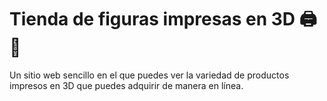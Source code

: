 # Tienda de figuras impresas en 3D 🖨️🤖

Un sitio web sencillo en el que puedes ver la variedad de productos impresos en 3D que puedes adquirir de manera en línea.  